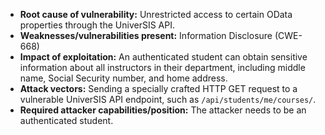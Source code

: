 - **Root cause of vulnerability:** Unrestricted access to certain OData properties through the UniverSIS API.
- **Weaknesses/vulnerabilities present:** Information Disclosure (CWE-668)
- **Impact of exploitation:** An authenticated student can obtain sensitive information about all instructors in their department, including middle name, Social Security number, and home address.
- **Attack vectors:** Sending a specially crafted HTTP GET request to a vulnerable UniverSIS API endpoint, such as `/api/students/me/courses/`.
- **Required attacker capabilities/position:** The attacker needs to be an authenticated student.